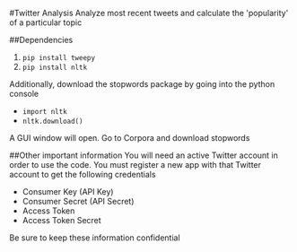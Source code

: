 #Twitter Analysis
Analyze most recent tweets and calculate the 'popularity' of a particular topic

##Dependencies
1. `pip install tweepy`
2. `pip install nltk`

Additionally, download the stopwords package by going into the python console

+ `import nltk`
+ `nltk.download()`

A GUI window will open. Go to Corpora and download stopwords

##Other important information
You will need an active Twitter account in order to use the code. You must register a new app with that Twitter account to get the following credentials

+ Consumer Key (API Key)
+ Consumer Secret (API Secret)
+ Access Token
+ Access Token Secret

Be sure to keep these information confidential
